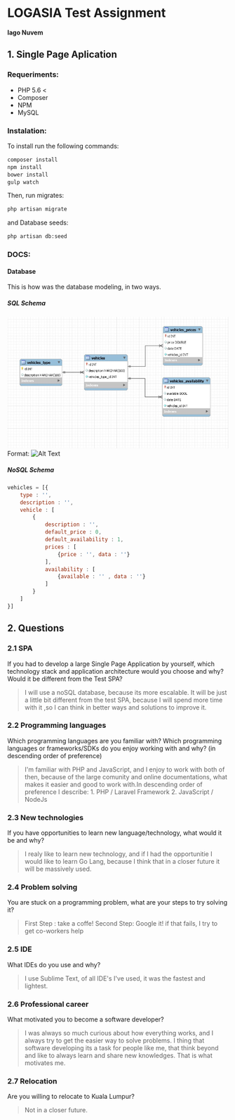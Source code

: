 # LOGASIA Test Assignment
**Iago Nuvem**

## 1. Single Page Aplication 

### Requeriments:
- PHP 5.6 <
- Composer
- NPM
- MySQL

### Instalation:

To install run the following commands:
```sh
composer install
npm install
bower install
gulp watch
```
Then, run migrates:
```sh
php artisan migrate
```
and Database seeds:
```sh
php artisan db:seed
```

### DOCS:

#### Database

This is how was the database modeling, in two ways.

##### *SQL Schema*

![SQL Schema](/database/sql_schema.jpg)
Format: ![Alt Text](url)

##### *NoSQL Schema*

```js
vehicles = [{
	type : '',
	description : '',
	vehicle : [
		{
			description : '', 
			default_price : 0,
			default_availability : 1,
			prices : [
				{price : '', data : ''}
			],
			availability : [
				{available : '' , data : ''}
			]
		}
	]
}]
```

## 2. Questions

### 2.1 SPA
If you had to develop a large Single Page Application by yourself, which technology stack and
application architecture would you choose and why? Would it be different from the Test SPA?

> I will use a noSQL database, because its more escalable. It will be just a little bit different from the test SPA, because I will spend more time with it ,so I can think in better ways and solutions to improve it.

### 2.2 Programming languages
Which programming languages are you familiar with? Which programming languages or
frameworks/SDKs do you enjoy working with and why? (in descending order of preference)

> I'm familiar with PHP and JavaScript, and I enjoy to work with both of then, because of the large comunity and online documentations, what makes it easier and good to work with.In descending order of preference I describe:
	1. PHP / Laravel Framework
	2. JavaScript / NodeJs

### 2.3 New technologies
If you have opportunities to learn new language/technology, what would it be and why?
> I realy like to learn new technology, and if I had the opportunitie I would like to learn Go Lang, because I think that in a closer future it will be massively used.

### 2.4 Problem solving
You are stuck on a programming problem, what are your steps to try solving it?
> First Step : take a coffe! Second Step: Google it! if that fails, I try to get co-workers help

### 2.5 IDE
What IDEs do you use and why?
> I use Sublime Text, of all IDE's I've used, it was the fastest and lightest.

### 2.6 Professional career
What motivated you to become a software developer?
> I was always so much curious about how everything works, and I always try to get the easier way to solve problems. I thing that software developing its a task for people like me, that think beyond and like to always learn and share new knowledges. That is what motivates me.

### 2.7 Relocation
Are you willing to relocate to Kuala Lumpur?
> Not in a closer future.